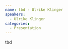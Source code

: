 ```yaml
--- 
name: tbd - Ulrike Klinger 
speakers: 
  - Ulrike Klinger
categories:
  - Presentation
---
```


tbd